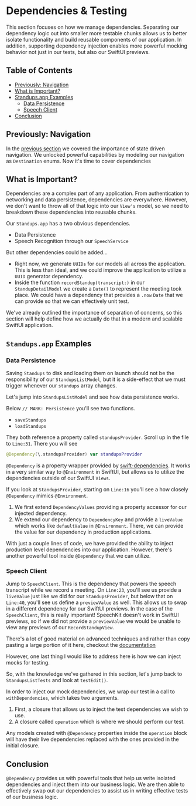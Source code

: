 # Dependencies & Testing
This section focuses on how we manage dependencies. Separating our dependency logic out into smaller more testable chunks allows us to better isolate functionality and build reusable components of our application. In addition, supporting dependency injection enables more powerful mocking behavior not just in our tests, but also our SwiftUI previews.

## Table of Contents
- [Previously: Navigation](#previously-navigation)
- [What is Important?](#what-is-important)
- [Standups.app Examples](#standupsapp-examples)
  - [Data Persistence](#data-persistence)
  - [Speech Client](#speech-client)
- [Conclusion](#conclusion)

## Previously: Navigation
In the [previous section](navigation.md) we covered the importance of state driven navigation. We unlocked powerful capabilities by modeling our navigation as `Destination` enums. Now it's time to cover dependencies

## What is Important?
Dependencies are a complex part of any application. From authentication to networking and data persistence, dependencies are everywhere. However, we don't want to throw all of that logic into our `View's` model, so we need to breakdown these dependencies into reusable chunks.

Our `Standups.app` has a two obvious dependencies.
- Data Persistence
- Speech Recognition through our `SpeechService`

But other dependencies could be added...
- Right now, we generate `UUIDs`  for our models all across the application. This is less than ideal, and we could improve the application to utilize a `UUID` generator dependency.
- Inside the function `recordStandup(transcript:)` in our `StandupDetailModel` we create a `Date()` to represent the meeting took place. We could have a dependency that provides a `.now` `Date` that we can provide so that we can effectively unit test.

We've already outlined the importance of separation of concerns, so this section will help define how we actually do that in a modern and scalable SwiftUI application.

## `Standups.app` Examples
### Data Persistence
Saving `Standups` to disk and loading them on launch should not be the responsibility of our `StandupsListModel`, but it is a side-effect that we must trigger whenever our `standups` array changes.

Let's jump into `StandupsListModel` and see how data persistence works.

Below `// MARK: Persistence` you'll see two functions.
- `saveStandups`
- `loadStandups`

They both reference a property called `standupsProvider`. Scroll up in the file to `Line:31`. There you will see

```swift
@Dependency(\.standupsProvider) var standupsProvider
```

`@Dependency` is a property wrapper provided by [swift-dependencies](https://github.com/pointfreeco/swift-dependencies). It works in a very similar way to `@Environment` in SwiftUI, but allows us to utilize the dependencies outside of our SwiftUI `Views`.

If you look at `StandupsProvider`, starting on `Line:16` you'll see a how closely `@Dependency` mimics `@Environment`.

1. We first extend `DependencyValues` providing a property accessor for our injected dependency.
2. We extend our dependency to `DependencyKey` and provide a `liveValue` which works like `defaultValue` in `@Environment`. There, we can provide the value for our dependency in production applications.

With just a couple lines of code, we have provided the ability to inject production level dependencies into our application. However, there's another powerful tool inside `@Dependency` that we can utilize.

### Speech Client

Jump to `SpeechClient`. This is the dependency that powers the speech transcript while we record a meeting. On `Line:23`, you'll see us provide a `liveValue` just like we did for our `StandupsProvider`, but below that on `Line:40`, you'll see us define a `previewValue` as well. This allows us to swap in a different dependency for our SwiftUI previews. In the case of the `SpeechClient`, this is really important! SpeechKit doesn't work in SwiftUI previews, so if we did not provide a `previewValue` we would be unable to view any previews of our `RecordStandupView`.

There's a lot of good material on advanced techniques and rather than copy pasting a large portion of it here, checkout the [documentation](https://pointfreeco.github.io/swift-dependencies/main/documentation/dependencies/)

However, one last thing I would like to address here is how we can inject mocks for testing.

So, with the knowledge we've gathered in this section, let's jump back to `StandupsListTests` and look at `testEdit()`.

In order to inject our mock dependencies, we wrap our test in a call to `withDependencies`, which takes two arguments.

1. First, a closure that allows us to inject the test dependencies we wish to use.
2. A closure called `operation` which is where we should perform our test.

Any models created with `@Dependency` properties inside the `operation` block will have their live dependencies replaced with the ones provided in the initial closure.

## Conclusion
`@Dependency` provides us with powerful tools that help us write isolated dependencies and inject them into our business logic. We are then able to effectively swap out our dependencies to assist us in writing effective tests of our business logic.




